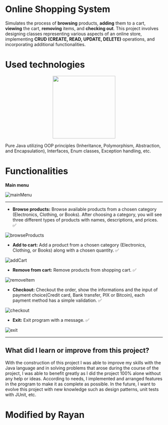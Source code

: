 # Online Shopping System

Simulates the process of **browsing** products, **adding** them to a cart, **viewing** the cart, **removing** items, and **checking out**. This project involves designing classes representing various aspects of an online store, implementing **CRUD (CREATE, READ, UPDATE, DELETE)** operations, and incorporating additional functionalities.

# Used technologies
<p align="center">
<img src="https://cdn.jsdelivr.net/gh/devicons/devicon/icons/java/java-original-wordmark.svg" width=200 height=200/> 
</p>
Pure Java utilizing OOP principles (Inheritance, Polymorphism, Abstraction, and Encapsulation), Interfaces, Enum classes, Exception handling, etc.

# Functionalities
**Main menu**

![mainMenu](https://github.com/FredAlissonx/Online-Shopping-System/assets/102878055/a79d5735-a264-48f0-8f62-a045a3e582ff)

**<hr>**

- **Browse products:** Browse available products from a chosen category (Electronics, Clothing, or Books). After choosing a category, you will see three different types of products with names, descriptions, and prices. ✅

![browseProducts](https://github.com/FredAlissonx/Online-Shopping-System/assets/102878055/332a4345-8c99-45fa-963a-5f379d0f50ef)

- **Add to cart:** Add a product from a chosen category (Electronics, Clothing, or Books) along with a chosen quantity. ✅

![addCart](https://github.com/FredAlissonx/Online-Shopping-System/assets/102878055/a2dbee6f-f67f-402c-9edf-3b795f0d90c9)

- **Remove from cart:** Remove products from shopping cart. ✅

![removeItem](https://github.com/FredAlissonx/Online-Shopping-System/assets/102878055/1ce0a5b8-7426-4e85-826d-f8be1db976e3)

- **Checkout:** Checkout the order, show the informations and the input of payment choice(Credit card, Bank transfer, PIX or Bitcoin), each payment method has a simple validation.  ✅

![checkout](https://github.com/FredAlissonx/Online-Shopping-System/assets/102878055/078a72f6-f42d-48f8-9b3b-c1f8e739e759)

- **Exit:** Exit program with a message. ✅

![exit](https://github.com/FredAlissonx/Online-Shopping-System/assets/102878055/cdf3bb18-d0f6-42f4-b438-b52199d79617)

**<hr>**

## What did I learn or improve from this project?
With the construction of this project I was able to improve my skills with the Java language and in solving problems that arose during the course of the project, I was able to benefit greatly as I did the project 100% alone without any help or ideas. According to needs, I implemented and arranged features in the program to make it as complete as possible. In the future, I want to evolve this project with new knowledge such as design patterns, unit tests with JUnit, etc.

# Modified by Rayan